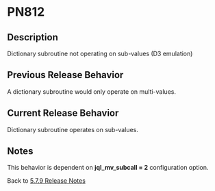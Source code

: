 # PN812

<PageHeader />

## Description

Dictionary subroutine not operating on sub-values (D3 emulation)

## Previous Release Behavior

A dictionary subroutine would only operate on multi-values.

## Current Release Behavior

Dictionary subroutine operates on sub-values.

## Notes

This behavior is dependent on **jql_mv_subcall = 2** configuration option.

Back to [5.7.9 Release Notes](./../README.md)
  
<PageFooter />
